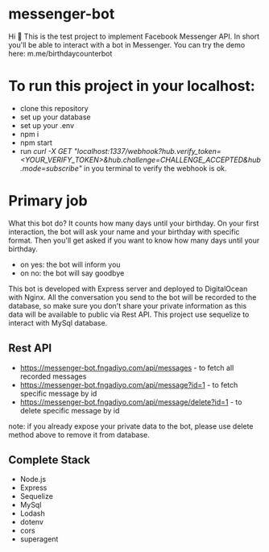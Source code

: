 # messenger-bot
Hi 👋 This is the test project to implement Facebook Messenger API. In short you'll be able to interact with a bot in Messenger. You can try the demo here: m.me/birthdaycounterbot

# To run this project in your localhost:
- clone this repository
- set up your database
- set up your .env
- npm i
- npm start
- run *curl -X GET "localhost:1337/webhook?hub.verify_token=<YOUR_VERIFY_TOKEN>&hub.challenge=CHALLENGE_ACCEPTED&hub.mode=subscribe"* in you terminal to verify the webhook is ok.

# Primary job
What this bot do? It counts how many days until your birthday. On your first interaction, the bot will ask your name and your birthday with specific format. Then you'll get asked if you want to know how many days until your birthday.
- on yes: the bot will inform you
- on no: the bot will say goodbye

This bot is developed with Express server and deployed to DigitalOcean with Nginx. All the conversation you send to the bot will be recorded to the database, so make sure you don't share your private information as this data will be available to public via Rest API. This project use sequelize to interact with MySql database.

## Rest API
- https://messenger-bot.fngadiyo.com/api/messages - to fetch all recorded messages
- https://messenger-bot.fngadiyo.com/api/message?id=1 - to fetch specific message by id
- https://messenger-bot.fngadiyo.com/api/message/delete?id=1 - to delete specific message by id
 
 note: if you already expose your private data to the bot, please use delete method above to remove it from database.

## Complete Stack
- Node.js
- Express
- Sequelize
- MySql
- Lodash
- dotenv
- cors
- superagent

